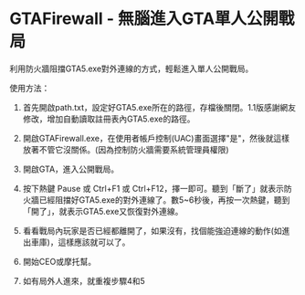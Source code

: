 # GTAFirewall - 無腦進入GTA單人公開戰局
利用防火牆阻擋GTA5.exe對外連線的方式，輕鬆進入單人公開戰局。

使用方法：

1. 首先開啟path.txt，設定好GTA5.exe所在的路徑，存檔後關閉。1.1版感謝網友修改，增加自動讀取註冊表內GTA5.exe的路徑。

2. 開啟GTAFirewall.exe，在使用者帳戶控制(UAC)畫面選擇"是"，然後就這樣放著不管它沒關係。(因為控制防火牆需要系統管理員權限)

3. 開啟GTA，進入公開戰局。

4. 按下熱鍵 Pause 或 Ctrl+F1 或 Ctrl+F12，擇一即可。聽到「斷了」就表示防火牆已經阻擋好GTA5.exe的對外連線了。數5~6秒後，再按一次熱鍵，聽到「開了」，就表示GTA5.exe又恢復對外連線。

5. 看看戰局內玩家是否已經都離開了，如果沒有，找個能強迫連線的動作(如進出車庫)，這樣應該就可以了。

6. 開始CEO或摩托幫。

7. 如有局外人進來，就重複步驟4和5